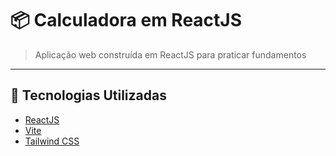# 📦 Calculadora em ReactJS

> Aplicação web construída em ReactJS para praticar fundamentos

---

## 🚀 Tecnologias Utilizadas

- [ReactJS](https://reactjs.org/)
- [Vite](https://vitejs.dev/)
- [Tailwind CSS](https://tailwindcss.com/)


